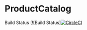 # ProductCatalog
Build Status
[![Build Status][![CircleCI](https://circleci.com/gh/rtakwale/ProductCatalog.svg?style=svg)](https://circleci.com/gh/rtakwale/ProductCatalog)

